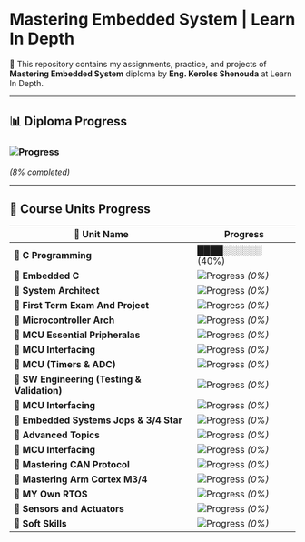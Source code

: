 #  Mastering Embedded System | Learn In Depth

📌 This repository contains my assignments, practice, and projects of **Mastering Embedded System** diploma by **Eng. Keroles Shenouda** at Learn In Depth.

---

## 📊 Diploma Progress  
### ![Progress](https://progress-bar.dev/8/)  
_(8% completed)_  

---

## 📁 Course Units Progress

| 📌 Unit Name           | Progress |
|------------------------|----------|
| 🔹 **C Programming**   | ████░░░░░░  (40%) |
| 🔹 **Embedded C**      | ![Progress](https://progress-bar.dev/0/) _(0%)_ |
| 🔹 **System Architect**   | ![Progress](https://progress-bar.dev/0/) _(0%)_ |
| 🔹 **First Term Exam And Project**     | ![Progress](https://progress-bar.dev/0/) _(0%)_ |
| 🔹 **Microcontroller Arch**            | ![Progress](https://progress-bar.dev/0/) _(0%)_ |
| 🔹 **MCU Essential Pripheralas**  | ![Progress](https://progress-bar.dev/0/) _(0%)_ |
| 🔹 **MCU Interfacing**  | ![Progress](https://progress-bar.dev/0/) _(0%)_ |
| 🔹 **MCU (Timers & ADC)**  | ![Progress](https://progress-bar.dev/0/) _(0%)_ |
| 🔹 **SW Engineering (Testing & Validation)**  | ![Progress](https://progress-bar.dev/0/) _(0%)_ |
| 🔹 **MCU Interfacing**  | ![Progress](https://progress-bar.dev/0/) _(0%)_ |
| 🔹 **Embedded Systems Jops & 3/4 Star**  | ![Progress](https://progress-bar.dev/0/) _(0%)_ |
| 🔹 **Advanced Topics**  | ![Progress](https://progress-bar.dev/0/) _(0%)_ |
| 🔹 **MCU Interfacing**  | ![Progress](https://progress-bar.dev/0/) _(0%)_ |
| 🔹 **Mastering CAN Protocol**  | ![Progress](https://progress-bar.dev/0/) _(0%)_ |
| 🔹 **Mastering Arm Cortex M3/4**  | ![Progress](https://progress-bar.dev/0/) _(0%)_ |
| 🔹 **MY Own RTOS**  | ![Progress](https://progress-bar.dev/0/) _(0%)_ |
| 🔹 **Sensors and Actuators**  | ![Progress](https://progress-bar.dev/0/) _(0%)_ |
| 🔹 **Soft Skills**  | ![Progress](https://progress-bar.dev/0/) _(0%)_ |


